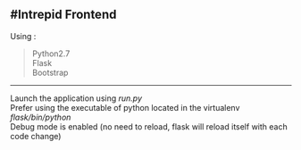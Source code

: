 #Intrepid Frontend
------------------
Using :  
>Python2.7   
Flask  
Bootstrap  

------------------
Launch the application using _run.py_   
Prefer using the executable of python located in the virtualenv _flask/bin/python_   
Debug mode is enabled (no need to reload, flask will reload itself with each code change)